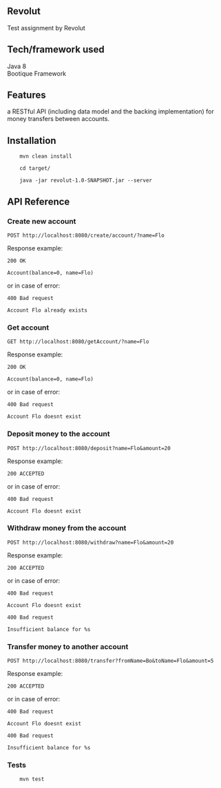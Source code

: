 ## Revolut 
Test assignment by Revolut

## Tech/framework used
Java 8
<br>Bootique Framework


## Features

a RESTful API (including data model and the backing implementation)
for money transfers between accounts.


## Installation
`    mvn clean install`

`    cd target/`

`    java -jar revolut-1.0-SNAPSHOT.jar --server`

## API Reference

### Create new account

`POST http://localhost:8080/create/account/?name=Flo`

Response example:
```
200 OK

Account(balance=0, name=Flo)
```

or in case of error:

```
400 Bad request

Account Flo already exists
```

### Get account

`GET http://localhost:8080/getAccount/?name=Flo`

Response example:
```
200 OK

Account(balance=0, name=Flo)
```

or in case of error:

```
400 Bad request

Account Flo doesnt exist
```

### Deposit money to the account

`POST http://localhost:8080/deposit?name=Flo&amount=20`

Response example:
```
200 ACCEPTED
```

or in case of error:

```
400 Bad request

Account Flo doesnt exist
```

### Withdraw money from the account

`POST http://localhost:8080/withdraw?name=Flo&amount=20`

Response example:
```
200 ACCEPTED
```

or in case of error:

```
400 Bad request

Account Flo doesnt exist
```
```
400 Bad request

Insufficient balance for %s
```

### Transfer money to another account

`POST http://localhost:8080/transfer?fromName=Bo&toName=Flo&amount=5`

Response example:
```
200 ACCEPTED
```
or in case of error:

```
400 Bad request

Account Flo doesnt exist
```
```
400 Bad request

Insufficient balance for %s
```
### Tests
`    mvn test`

